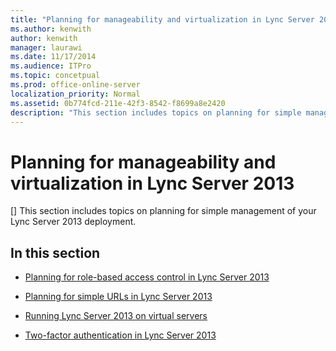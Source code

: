 ```yaml
---
title: "Planning for manageability and virtualization in Lync Server 2013"
ms.author: kenwith
author: kenwith
manager: laurawi
ms.date: 11/17/2014
ms.audience: ITPro
ms.topic: concetpual
ms.prod: office-online-server
localization_priority: Normal
ms.assetid: 0b774fcd-211e-42f3-8542-f8699a8e2420
description: "This section includes topics on planning for simple management of your Lync Server 2013 deployment."
---
```


# Planning for manageability and virtualization in Lync Server 2013
[]
This section includes topics on planning for simple management of your Lync Server 2013 deployment.
  
## In this section

- [Planning for role-based access control in Lync Server 2013](planning-for-role-based-access-control-rbac.md)
    
- [Planning for simple URLs in Lync Server 2013](planning-for-simple-urls.md)
    
- [Running Lync Server 2013 on virtual servers](running-lync-server-on-virtual-servers.md)
    
- [Two-factor authentication in Lync Server 2013](planning-for-and-deploying-two-factor-authentication.md)
    

